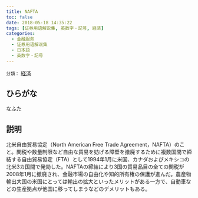 ```yaml
---
title: NAFTA
toc: false
date: 2018-05-18 14:35:22
tags: [证券用语解说集, 英数字・記号, 経済]
categories:
  - 金融服务
  - 证券用语解说集
  - 日本語
  - 英数字・記号
---
```


`分類：` [経済](/tags/経済/)

## ひらがな

なふた

## 説明

北米自由貿易協定（North American Free Trade Agreement，NAFTA）のこと。関税や数量制限など自由な貿易を妨げる障壁を撤廃するために複数国間で締結する自由貿易協定（FTA）として1994年1月に米国、カナダおよびメキシコの北米3カ国間で発効した。NAFTAの締結により3国の貿易品目の全ての関税が2008年1月に撤廃され、金融市場の自由化や知的所有権の保護が進んだ。農産物輸出大国の米国にとっては輸出の拡大といったメリットがある一方で、自動車などの生産拠点が他国に移ってしまうなどのデメリットもある。
